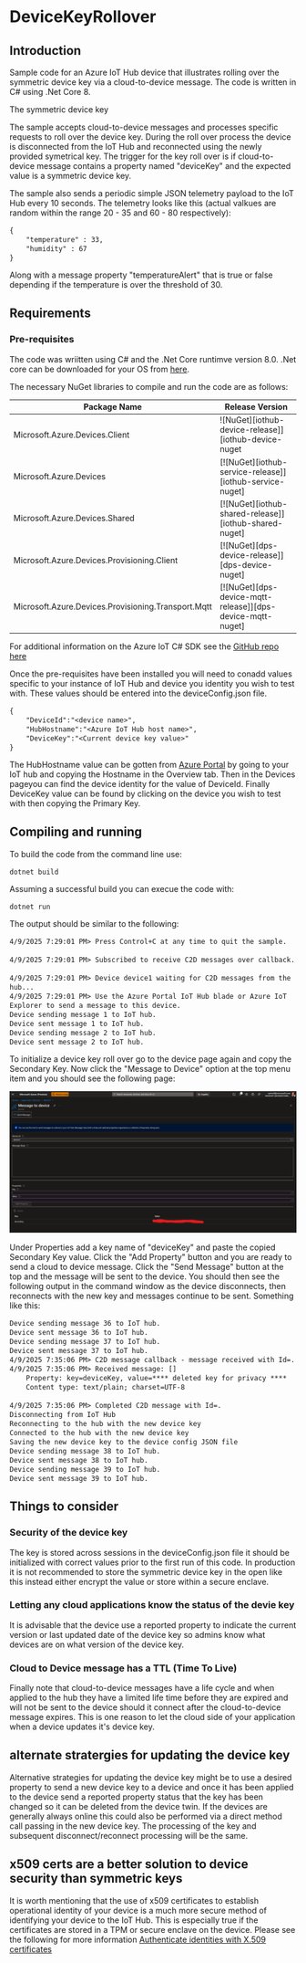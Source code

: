 # DeviceKeyRollover

## Introduction
Sample code for an Azure IoT Hub device that illustrates rolling over the symmetric device key via a cloud-to-device message.  The code is written in C# using .Net Core 8. 

The symmetric device key 

The sample accepts cloud-to-device messages and processes specific requests to roll over the device key.  During the roll over process the device is disconnected from the IoT Hub and reconnected using the newly provided symetrical key.  The trigger for the key roll over is if cloud-to-device message contains a property named "deviceKey" and the expected value is a symmetric device key.

The sample also sends a periodic simple JSON telemetry payload to the IoT Hub every 10 seconds.  The telemetry looks like this (actual valkues are random within the range 20 - 35 and 60 - 80 respectively):

```
{
    "temperature" : 33,
    "humidity" : 67
}
```

Along with a message property "temperatureAlert" that is true or false depending if the temperature is over the threshold of 30.

## Requirements


### Pre-requisites

The code was wriitten using C# and the .Net Core runtimve version 8.0.  .Net core can be downloaded for your OS from [here](https://dotnet.microsoft.com/en-us/download/dotnet/8.0).

The necessary NuGet libraries to compile and run the code are as follows:

| Package Name                                          | Release Version                                           |
| ---                                                   | ---                                                       |
| Microsoft.Azure.Devices.Client                        | ![NuGet][iothub-device-release]][iothub-device-nuget      |
| Microsoft.Azure.Devices                               | [![NuGet][iothub-service-release]][iothub-service-nuget]  |
| Microsoft.Azure.Devices.Shared                        | [![NuGet][iothub-shared-release]][iothub-shared-nuget]    |
| Microsoft.Azure.Devices.Provisioning.Client           | [![NuGet][dps-device-release]][dps-device-nuget]          |
| Microsoft.Azure.Devices.Provisioning.Transport.Mqtt   | [![NuGet][dps-device-mqtt-release]][dps-device-mqtt-nuget]|

For additional information on the Azure IoT C# SDK see the [GitHub repo here](https://github.com/Azure/azure-iot-sdk-csharp)

Once the pre-requisites have been installed you will need to conadd values specific to your instance of IoT Hub and device you identity you wish to test with.  These values should be entered into the deviceConfig.json file.

```
{
    "DeviceId":"<device name>",
    "HubHostname":"<Azure IoT Hub host name>",
    "DeviceKey":"<Current device key value>"
}
```

The HubHostname value can be gotten from [Azure Portal](https://portal.azure.com) by going to your IoT hub and copying the Hostname in the Overview tab.  Then in the Devices pageyou can find the device identity for the value of DeviceId.  Finally DeviceKey value can be found by clicking on the device you wish to test with then copying the Primary Key.

## Compiling and running

To build the code from the command line use:

```
dotnet build
```

Assuming a successful build you can execue the code with:

```
dotnet run
```

The output should be similar to the following:

```
4/9/2025 7:29:01 PM> Press Control+C at any time to quit the sample.

4/9/2025 7:29:01 PM> Subscribed to receive C2D messages over callback.

4/9/2025 7:29:01 PM> Device device1 waiting for C2D messages from the hub...
4/9/2025 7:29:01 PM> Use the Azure Portal IoT Hub blade or Azure IoT Explorer to send a message to this device.
Device sending message 1 to IoT hub.
Device sent message 1 to IoT hub.
Device sending message 2 to IoT hub.
Device sent message 2 to IoT hub.
```
To initialize a device key roll over go to the device page again and copy the Secondary Key.  Now click the "Message to Device" option at the top menu item and you should see the following page:

![Sending a Cloud to Device message](assets/sendingC2Dmessage.png "Sending a Cloud to Device message")

Under Properties add a key name of "deviceKey" and paste the copied Secondary Key value.  Click the "Add Property" button and you are ready to send a cloud to device message.  Click the "Send Message" button at the top and the message will be sent to the device.  You should then see the following output in the command window as the device disconnects, then reconnects with the new key and messages continue to be sent.  Something like this:

```
Device sending message 36 to IoT hub.
Device sent message 36 to IoT hub.
Device sending message 37 to IoT hub.
Device sent message 37 to IoT hub.
4/9/2025 7:35:06 PM> C2D message callback - message received with Id=.
4/9/2025 7:35:06 PM> Received message: []
	Property: key=deviceKey, value=**** deleted key for privacy ****
	Content type: text/plain; charset=UTF-8

4/9/2025 7:35:06 PM> Completed C2D message with Id=.
Disconnecting from IoT Hub
Reconnecting to the hub with the new device key
Connected to the hub with the new device key
Saving the new device key to the device config JSON file
Device sending message 38 to IoT hub.
Device sent message 38 to IoT hub.
Device sending message 39 to IoT hub.
Device sent message 39 to IoT hub.
```

## Things to consider

### Security of the device key
The key is stored across sessions in the deviceConfig.json file it should be initialized with correct values prior to the first run of this code.  In production it is not recommended to store the symmetric device key in the open like this instead either encrypt the value or store within a secure enclave.   

### Letting any cloud applications know the status of the devie key
It is advisable that the device use a reported property to indicate the current version or last updated date of the device key so admins know what devices are on what version of the device key.

### Cloud to Device message has a TTL (Time To Live)
Finally note that cloud-to-device messages have a life cycle and when applied to the hub they have a limited life time before they are expired and will not be sent to the device should it connect after the cloud-to-device message expires.  This is one reason to let the cloud side of your application when a device updates it's device key.

## alternate stratergies for updating the device key
Alternative strategies for updating the device key might be to use a desired property to send a new device key to a device and once it has been applied to the device send a reported property status that the key has been changed so it can be deleted from the device twin.  If the devices are generally always online this could also be performed via a direct method call passing in the new device key.  The processing of the key and subsequent disconnect/reconnect processing will be the same.

## x509 certs are a better solution to device security than symmetric keys
It is worth mentioning that the use of x509 certificates to establish operational identity of your device is a much more secure method of identifying your device to the IoT Hub.  This is especially true if the certificates are stored in a TPM or secure enclave on the device.  Please see the following for more information [Authenticate identities with X.509 certificates](https://learn.microsoft.com/en-us/azure/iot-hub/authenticate-authorize-x509)
